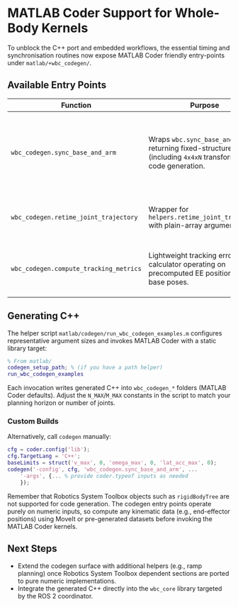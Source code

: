 # MATLAB Coder Support for Whole-Body Kernels

To unblock the C++ port and embedded workflows, the essential timing and
synchronisation routines now expose MATLAB Coder friendly entry-points under
`matlab/+wbc_codegen/`.

## Available Entry Points

| Function | Purpose | Notes |
|----------|---------|-------|
| `wbc_codegen.sync_base_and_arm` | Wraps `wbc.sync_base_and_arm`, returning fixed-structure outputs (including `4x4xN` transforms) for code generation. | Use when you need the retimed arm trajectory, synchronized base profile, and diagnostics without Robotics System Toolbox dependencies. |
| `wbc_codegen.retime_joint_trajectory` | Wrapper for `helpers.retime_joint_trajectory` with plain-array arguments. | Accepts max velocity/acceleration vectors and emits retimed samples plus metadata. |
| `wbc_codegen.compute_tracking_metrics` | Lightweight tracking error calculator operating on precomputed EE positions and base poses. | Designed for verification loops that already have end-effector states from C++/ROS execution. |

## Generating C++

The helper script `matlab/codegen/run_wbc_codegen_examples.m` configures
representative argument sizes and invokes MATLAB Coder with a static library
target:

```matlab
% From matlab/
codegen_setup_path; % (if you have a path helper)
run_wbc_codegen_examples
```

Each invocation writes generated C++ into `wbc_codegen_*` folders (MATLAB
Coder defaults). Adjust the `N_MAX`/`M_MAX` constants in the script to match
your planning horizon or number of joints.

### Custom Builds

Alternatively, call `codegen` manually:

```matlab
cfg = coder.config('lib');
cfg.TargetLang = 'C++';
baseLimits = struct('v_max', 0, 'omega_max', 0, 'lat_acc_max', 0);
codegen('-config', cfg, 'wbc_codegen.sync_base_and_arm', ...
    '-args', {... % provide coder.typeof inputs as needed
    });
```

Remember that Robotics System Toolbox objects such as `rigidBodyTree` are not
supported for code generation. The codegen entry points operate purely on
numeric inputs, so compute any kinematic data (e.g., end-effector positions)
using MoveIt or pre-generated datasets before invoking the MATLAB Coder
kernels.

## Next Steps

- Extend the codegen surface with additional helpers (e.g., ramp planning)
  once Robotics System Toolbox dependent sections are ported to pure numeric
  implementations.
- Integrate the generated C++ directly into the `wbc_core` library targeted
  by the ROS 2 coordinator.

